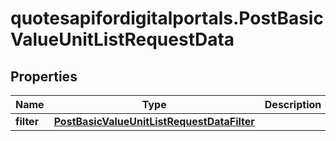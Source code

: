 # quotesapifordigitalportals.PostBasicValueUnitListRequestData

## Properties

Name | Type | Description | Notes
------------ | ------------- | ------------- | -------------
**filter** | [**PostBasicValueUnitListRequestDataFilter**](PostBasicValueUnitListRequestDataFilter.md) |  | [optional] 


